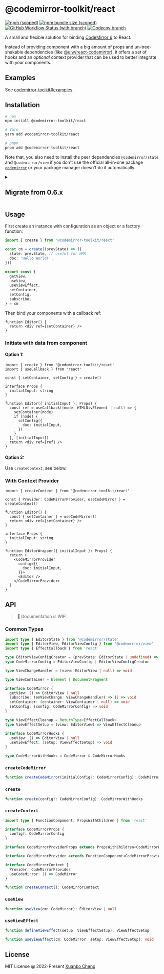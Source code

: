 # @codemirror-toolkit/react

[![npm (scoped)](https://img.shields.io/npm/v/@codemirror-toolkit/react.svg)](https://www.npmjs.com/package/@codemirror-toolkit/react)
[![npm bundle size (scoped)](https://img.shields.io/bundlephobia/minzip/@codemirror-toolkit/react.svg?label=bundle%20size)](https://bundlephobia.com/package/@codemirror-toolkit/react)
[![GitHub Workflow Status (with branch)](https://img.shields.io/github/actions/workflow/status/exuanbo/codemirror-toolkit/test.yml.svg?branch=main)](https://github.com/exuanbo/codemirror-toolkit/actions)
[![Codecov branch](https://img.shields.io/codecov/c/gh/exuanbo/codemirror-toolkit/main.svg?flag=react&token=3bCICigsEr)](https://app.codecov.io/gh/exuanbo/codemirror-toolkit/tree/main/packages/react/src)

A small and flexible solution for binding [CodeMirror 6](https://codemirror.net/) to React.

Instead of providing component with a big amount of props and un-tree-shakable dependencies (like [@uiw/react-codemirror](https://github.com/uiwjs/react-codemirror)), it offers a set of hooks and an _optional_ context provider that can be used to better integrate with your components.

## Examples

See [codemirror-toolkit#examples](https://github.com/exuanbo/codemirror-toolkit#examples).

## Installation

```sh
# npm
npm install @codemirror-toolkit/react

# Yarn
yarn add @codemirror-toolkit/react

# pnpm
pnpm add @codemirror-toolkit/react
```

Note that, you also need to install the peer dependencies `@codemirror/state` and `@codemirror/view` if you don't use the official all-in-one package [`codemirror`](https://www.npmjs.com/package/codemirror) or your package manager doesn't do it automatically.

<details>
<summary><h2>Migrate from 0.6.x</h2></summary>

- `createCodeMirror` is refactored to a core function without hooks. Use `create` instead for a similar functionality with hooks.

  Before:

  ```typescript
  const cm = createCodeMirror(config)
  ```

  After:

  ```typescript
  const cm = create(config)
  ```

- `create` now provides `useView` and `useViewEffect` hooks.

  Before:

  ```typescript
  const { useView, useViewEffect } = createCodeMirror(config)
  ```

  After:

  ```typescript
  const { useView, useViewEffect } = create(config)
  ```

- `createCodeMirrorContext` is renamed to `createContext` and does not provide hooks directly. Use `useCodeMirror` to access the CodeMirror instance, then use the exported hooks with this instance.

  Before:

  ```typescript
  const { Provider, useView, useViewEffect } = createCodeMirrorContext()
  ```

  After:

  ```typescript
  import { useView, useViewEffect } from '@codemirror-toolkit/react'

  const { Provider, useCodeMirror } = createContext()
  // Then in your component:
  const cm = useCodeMirror()
  useView(cm)
  useViewEffect(cm, effectSetup)
  ```

- `useViewEffect` now requires the setup function to be memoized or have a stable reference to prevent the effect from firing on every render.

  Before:

  ```typescript
  useViewEffect((view) => {
    // Effect logic
  })
  ```

  After:

  <!-- prettier-ignore -->
  ```typescript
  const effectSetup = useCallback((view) => {
    // Effect logic
  }, [/* dependencies */])

  useViewEffect(cm, effectSetup)
  ```

- The `useContainerRef` hook has been replaced with a `setContainer` function.

  Before:

  ```typescript
  const { useContainerRef } = createCodeMirror(config)

  function Editor() {
    const containerRef = useContainerRef()
    return <div ref={containerRef} />
  }
  ```

  After:

  ```typescript
  const { setContainer } = create(config)

  function Editor() {
    return <div ref={setContainer} />
  }
  ```

- Configuration can now be set using `setConfig`.

  ```typescript
  const { setConfig } = create()
  setConfig(config)
  ```

</details>

## Usage

First create an instance with configuration as an object or a factory function:

<!-- prettier-ignore -->
```ts
import { create } from '@codemirror-toolkit/react'

const cm = create((prevState) => ({
  state: prevState, // useful for HMR
  doc: 'Hello World!',
}))

export const {
  getView,
  useView,
  useViewEffect,
  setContainer,
  setConfig,
  subscribe,
} = cm
```

Then bind your components with a callback ref:

```tsx
function Editor() {
  return <div ref={setContainer} />
}
```

### Initiate with data from component

#### Option 1:

<!-- prettier-ignore -->
```tsx
import { create } from '@codemirror-toolkit/react'
import { useCallback } from 'react'

const { setContainer, setConfig } = create()

interface Props {
  initialInput: string
}

function Editor({ initialInput }: Props) {
  const ref = useCallback((node: HTMLDivElement | null) => {
    setContainer(node)
    if (node) {
      setConfig({
        doc: initialInput,
      })
    }
  }, [initialInput])
  return <div ref={ref} />
}
```

#### Option 2:

Use `createContext`, see below.

### With Context Provider

```tsx
import { createContext } from '@codemirror-toolkit/react'

const { Provider: CodeMirrorProvider, useCodeMirror } = createContext()

function Editor() {
  const { setContainer } = useCodeMirror()
  return <div ref={setContainer} />
}

interface Props {
  initialInput: string
}

function EditorWrapper({ initialInput }: Props) {
  return (
    <CodeMirrorProvider
      config={{
        doc: initialInput,
      }}>
      <Editor />
    </CodeMirrorProvider>
  )
}
```

## API

> 🚧 Documentation is WIP.

### Common Types

```ts
import type { EditorState } from '@codemirror/state'
import type { EditorView, EditorViewConfig } from '@codemirror/view'
import type { EffectCallback } from 'react'

type EditorViewConfigCreator = (prevState: EditorState | undefined) => EditorViewConfig
type CodeMirrorConfig = EditorViewConfig | EditorViewConfigCreator

type ViewChangeHandler = (view: EditorView | null) => void

type ViewContainer = Element | DocumentFragment

interface CodeMirror {
  getView: () => EditorView | null
  subscribe: (onViewChange: ViewChangeHandler) => () => void
  setContainer: (container: ViewContainer | null) => void
  setConfig: (config: CodeMirrorConfig) => void
}

type ViewEffectCleanup = ReturnType<EffectCallback>
type ViewEffectSetup = (view: EditorView) => ViewEffectCleanup

interface CodeMirrorHooks {
  useView: () => EditorView | null
  useViewEffect: (setup: ViewEffectSetup) => void
}

type CodeMirrorWithHooks = CodeMirror & CodeMirrorHooks
```

### `createCodeMirror`

```ts
function createCodeMirror(initialConfig?: CodeMirrorConfig): CodeMirror
```

### `create`

```ts
function create(config?: CodeMirrorConfig): CodeMirrorWithHooks
```

### `createContext`

```ts
import type { FunctionComponent, PropsWithChildren } from 'react'

interface CodeMirrorProps {
  config?: CodeMirrorConfig
}

interface CodeMirrorProviderProps extends PropsWithChildren<CodeMirrorProps> {}

interface CodeMirrorProvider extends FunctionComponent<CodeMirrorProviderProps> {}

interface CodeMirrorContext {
  Provider: CodeMirrorProvider
  useCodeMirror: () => CodeMirror
}

function createContext(): CodeMirrorContext
```

### `useView`

```ts
function useView(cm: CodeMirror): EditorView | null
```

### `useViewEffect`

```ts
function defineViewEffect(setup: ViewEffectSetup): ViewEffectSetup

function useViewEffect(cm: CodeMirror, setup: ViewEffectSetup): void
```

## License

MIT License @ 2022-Present [Xuanbo Cheng](https://github.com/exuanbo)
